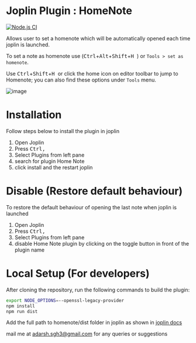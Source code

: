 # Joplin Plugin : HomeNote
[![Node.js CI](https://github.com/adarsh-sgh/homenote/actions/workflows/runTests.js.yml/badge.svg)](https://github.com/adarsh-sgh/homenote/actions/workflows/runTests.js.yml)

Allows user to set a homenote which will be automatically opened each time joplin is launched. 

To set a note as homenote use (<kbd>Ctrl</kbd>+<kbd>Alt</kbd>+<kbd>Shift</kbd>+<kbd>H </kbd> ) or `Tools > set as homenote`. 

Use <kbd>Ctrl</kbd>+<kbd>Shift</kbd>+<kbd>H </kbd> or click the home icon on editor toolbar to jump to Homenote; you can also find these options under `Tools` menu.


![image](https://user-images.githubusercontent.com/63918341/124692363-1b3be600-defb-11eb-9bfa-84d373b4a6cb.png)

# Installation
Follow steps below to install the plugin in joplin
1. Open Joplin
2. Press <kbd>Ctrl</kbd><kbd>,</kbd> 
3. Select Plugins from left pane
4. search for plugin Home Note
5. click install and the restart joplin

# Disable (Restore default behaviour)
To restore the default behaviour of opening the last note when joplin is launched
1. Open Joplin
2. Press <kbd>Ctrl</kbd><kbd>,</kbd> 
3. Select Plugins from left pane
4. disable Home Note plugin by clicking on the toggle button in front of the plugin name

# Local Setup (For developers)
After cloning the repository, run the following commands to build the plugin:
```bash
export NODE_OPTIONS=--openssl-legacy-provider
npm install
npm run dist
```

Add the full path to homenote/dist folder in joplin as shown in [joplin docs](https://joplinapp.org/help/api/get_started/plugins/)

mail me at adarsh.sgh3@gmail.com for any queries or suggestions
